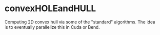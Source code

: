 # convexHOLEandHULL
Computing 2D convex hull via some of the "standard" algorithms. The idea is to eventually parallelize this in Cuda or Bend.
